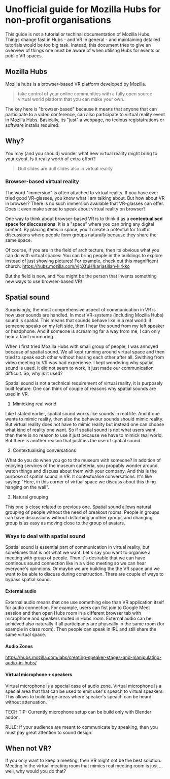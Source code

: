 # Unofficial guide for Mozilla Hubs for non-profit organisations

This guide is not a tutorial or techinal documentation of Mozilla Hubs. Things change fast in Hubs - and VR in general - and maintaining detailed tutorials would be too big task. Instead, this document tries to give an overview of things one must be aware of when utilisng Hubs for events or public VR spaces.

## Mozilla Hubs
Mozilla hubs is a browser-based VR platform developed by Mozilla. 
 > take control of your online communities with a fully open source virtual world platform that you can make your own.
 
 The key here is "browser-based" because it means that anyone that can participate to a video conference, can also participate to virtual reality event in Mozilla Hubs. Basically, its "just" a webpage, no tedious registatrations or software installs required.


## Why?
You may (and you should) wonder what new virtual reality might bring to your event. Is it really worth of extra effort?
> Dull slides are dull slides also in virtual reality

### Browser-based virtual reality
The word "immersion" is often attached to virtual reality. If you have ever tried good VR-glasses, you know what I am talking about.
But how about VR in browser? There is no such immersion available that VR-glasses can offer. Does it even make sense to speak about virtual reality on browser? 

One way to think about browser-based VR is to think it as a **contextualised space for disccussions**. It is a "space" where you can bring any digital content. By placing items in space, you'll create a potential for fruitful discussions where people form groups naturally because they share the same space. 

Of course, if you are in the field of architecture, then its obvious what you can do with virtual spaces: You can bring people in the buildings to explore instead of just showing pictures! For example, check out this magnificent church: https://hubs.mozilla.com/vjpXfuH/karjasillan-kirkko

But the field is new, and You might be the person that invents something new ways to use browser-based VR!

## Spatial sound

Surprisingly, the most comprehensive aspect of communication in VR is how user sounds are handled. In most VR-systems (including Mozilla Hubs) sound is spatial. This means that sounds behave like in a real world: if someone speaks on my left side, then I hear the sound from my left speaker or headphone. And if someone is screaming far a way from me, I can only hear a faint murmuring.

When I first tried Mozilla Hubs with small group of people, I was annoyed because of spatial sound. We all kept running around virtual space and then tried to speak each other without hearing each other after all. Swithing from video meeting to VR was bad experiense. I kept wondering why spatial sound is used. It did not seem to work, it just made our communication difficult. So, why is it used?


Spatial sound is not a technical requirement of virtual reality, it is purposely built feature. One can think of couple of reasons why spatial sounds are used in VR.

1. Mimicking real world

Like I stated earlier, spatial sound works like sounds in real life. And if one wants to mimic reality, then also the behaviour sounds should mimic reality. But virtual reality does not have to mimic reality but instead one can choose what kind of reality one want. So if spatial sound is not what users want, then there is no reason to use it just because we have to mimick real world.
But there is another reason that justifies the use of spatial sound.

2. Contextualising conversations

What do you do when you go to the museum with someone? In addition of enjoying services of the museum cafeteria, you propably wonder around, watch things and discuss about them with your company. And this is the purpose of spatial sound in VR. It contextualise conversations. It's like saying: "Here, in this corner of virtual space we discuss about this thing hanging on the wall". 

3. Natural grouping

This one is close related to previous one. Spatial sound allows natural grouping of people without the need of breakout rooms. People in groups can have discussions without disturbing another groups and changing group is as easy as moving close to the group of avatars. 



### Ways to deal with spatial sound
Spatial sound is essential part of communication in virtual reality, but sometimes that is not what we want. Let's say you want to organise a meeting with group of people. Then it's desirable that we can have continous sound connection like in a video meeting so we can hear everyone's opinnions. Or maybe we are building the the VR space and we want to be able to discuss during construction. 
There are couple of ways to bypass spatial sound.


#### External audio
External audio means that one use something else than VR application itself for audio connection. For example, users can fist join to Google Meet session and then open Hubs room in a different browser tab with microphone and speakers muted in Hubs room. 
External audio can be achieved also naturally if all participants are physcally in the same room (for example in class room). Then people can speak in IRL and still share the same virtual space.


#### Audio Zones
https://hubs.mozilla.com/labs/creating-speaker-stages-and-manipulating-audio-in-hubs/

#### Virtual microphone + speakers
Virtual microphone is a special case of audio zone. Virtual microphone is a special area that that can be used to emit user's speach to virtual speakers. This allows to build large areas where speaker's speach can be heard without attenuation.

TECH TIP: Currently microphone setup can be build only with Blender addon.

RULE: If your audience are meant to communicate by speaking, then you must pay great attention to sound design.

## When not VR?

If you only want to keep a meeting, then VR might not be the best solution. Meeting in the virtual meeting room that mimics real meeting room is just ... well, why would you do that?

